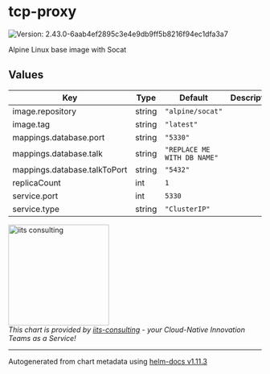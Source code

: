 # tcp-proxy

![Version: 2.43.0-6aab4ef2895c3e4e9db9ff5b8216f94ec1dfa3a7](https://img.shields.io/badge/Version-2.43.0--6aab4ef2895c3e4e9db9ff5b8216f94ec1dfa3a7-informational?style=flat-square)

Alpine Linux base image with Socat

## Values

| Key | Type | Default | Description |
|-----|------|---------|-------------|
| image.repository | string | `"alpine/socat"` |  |
| image.tag | string | `"latest"` |  |
| mappings.database.port | string | `"5330"` |  |
| mappings.database.talk | string | `"REPLACE ME WITH DB NAME"` |  |
| mappings.database.talkToPort | string | `"5432"` |  |
| replicaCount | int | `1` |  |
| service.port | int | `5330` |  |
| service.type | string | `"ClusterIP"` |  |

<img src="https://iits-consulting.de/wp-content/uploads/2021/08/iits-logo-2021-red-square-xl.png"
alt="iits consulting" id="logo" width="200" height="200">
<br>
*This chart is provided by [iits-consulting](https://iits-consulting.de/) - your Cloud-Native Innovation Teams as a Service!*

----------------------------------------------
Autogenerated from chart metadata using [helm-docs v1.11.3](https://github.com/norwoodj/helm-docs/releases/v1.11.3)
